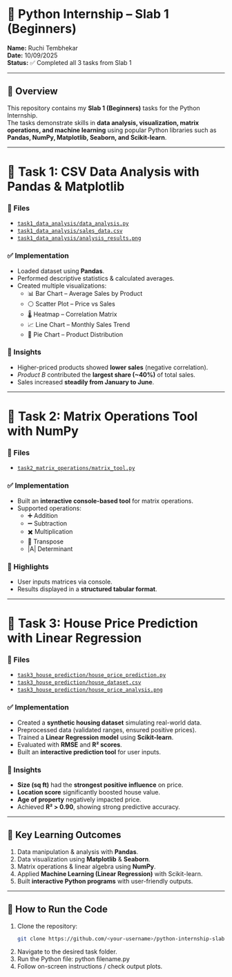 # 🐍 Python Internship – Slab 1 (Beginners)

**Name:** Ruchi Tembhekar  
**Date:** 10/09/2025  
**Status:** ✅ Completed all 3 tasks from Slab 1  

---

## 📌 Overview
This repository contains my **Slab 1 (Beginners)** tasks for the Python Internship.  
The tasks demonstrate skills in **data analysis, visualization, matrix operations, and machine learning** using popular Python libraries such as **Pandas, NumPy, Matplotlib, Seaborn, and Scikit-learn**.  

---

# 🔹 Task 1: CSV Data Analysis with Pandas & Matplotlib

### 📂 Files
- [`task1_data_analysis/data_analysis.py`](task1_data_analysis/data_analysis.py)  
- [`task1_data_analysis/sales_data.csv`](task1_data_analysis/sales_data.csv)  
- [`task1_data_analysis/analysis_results.png`](task1_data_analysis/analysis_results.png)  

### ✅ Implementation
- Loaded dataset using **Pandas**.  
- Performed descriptive statistics & calculated averages.  
- Created multiple visualizations:  
  - 📊 Bar Chart – Average Sales by Product  
  - ⚪ Scatter Plot – Price vs Sales  
  - 🌡 Heatmap – Correlation Matrix  
  - 📈 Line Chart – Monthly Sales Trend  
  - 🥧 Pie Chart – Product Distribution  

### 🔎 Insights
- Higher-priced products showed **lower sales** (negative correlation).  
- *Product B* contributed the **largest share (~40%)** of total sales.  
- Sales increased **steadily from January to June**.  

---

# 🔹 Task 2: Matrix Operations Tool with NumPy  

### 📂 Files
- [`task2_matrix_operations/matrix_tool.py`](task2_matrix_operations/matrix_tool.py)  

### ✅ Implementation
- Built an **interactive console-based tool** for matrix operations.  
- Supported operations:  
  - ➕ Addition  
  - ➖ Subtraction  
  - ✖️ Multiplication  
  - 🔄 Transpose  
  - |A| Determinant  

### 🎯 Highlights
- User inputs matrices via console.  
- Results displayed in a **structured tabular format**.  

---

# 🔹 Task 3: House Price Prediction with Linear Regression  

### 📂 Files
- [`task3_house_prediction/house_price_prediction.py`](task3_house_prediction/house_price_prediction.py)  
- [`task3_house_prediction/house_dataset.csv`](task3_house_prediction/house_dataset.csv)  
- [`task3_house_prediction/house_price_analysis.png`](task3_house_prediction/house_price_analysis.png)  

### ✅ Implementation
- Created a **synthetic housing dataset** simulating real-world data.  
- Preprocessed data (validated ranges, ensured positive prices).  
- Trained a **Linear Regression model** using **Scikit-learn**.  
- Evaluated with **RMSE** and **R² scores**.  
- Built an **interactive prediction tool** for user inputs.  

### 🔎 Insights
- **Size (sq ft)** had the **strongest positive influence** on price.  
- **Location score** significantly boosted house value.  
- **Age of property** negatively impacted price.  
- Achieved **R² > 0.90**, showing strong predictive accuracy.  

---

## 🌟 Key Learning Outcomes
1. Data manipulation & analysis with **Pandas**.  
2. Data visualization using **Matplotlib** & **Seaborn**.  
3. Matrix operations & linear algebra using **NumPy**.  
4. Applied **Machine Learning (Linear Regression)** with Scikit-learn.  
5. Built **interactive Python programs** with user-friendly outputs.  

---

## 🚀 How to Run the Code
1. Clone the repository:  
   ```bash
   git clone https://github.com/<your-username>/python-internship-slab1.git
2. Navigate to the desired task folder.
3. Run the Python file:
   python filename.py
4. Follow on-screen instructions / check output plots.

